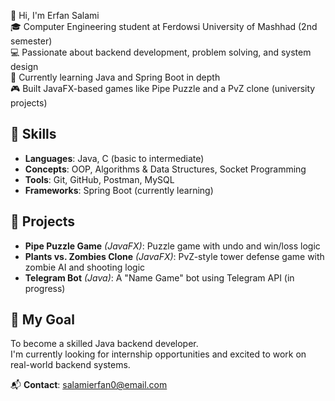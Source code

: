 👋 Hi, I'm Erfan Salami  
🎓 Computer Engineering student at Ferdowsi University of Mashhad (2nd semester)  
💻 Passionate about backend development, problem solving, and system design  
🚀 Currently learning Java and Spring Boot in depth  
🎮 Built JavaFX-based games like Pipe Puzzle and a PvZ clone (university projects)


## 🧠 Skills
- **Languages**: Java, C (basic to intermediate)
- **Concepts**: OOP, Algorithms & Data Structures, Socket Programming
- **Tools**: Git, GitHub, Postman, MySQL
- **Frameworks**: Spring Boot (currently learning)


## 📂 Projects
-  **Pipe Puzzle Game** *(JavaFX)*: Puzzle game with undo and win/loss logic
-  **Plants vs. Zombies Clone** *(JavaFX)*: PvZ-style tower defense game with zombie AI and shooting logic
-  **Telegram Bot** *(Java)*: A "Name Game" bot using Telegram API (in progress)


## 🎯 My Goal
To become a skilled Java backend developer.  
I'm currently looking for internship opportunities and excited to work on real-world backend systems.


📬 **Contact**: salamierfan0@email.com
